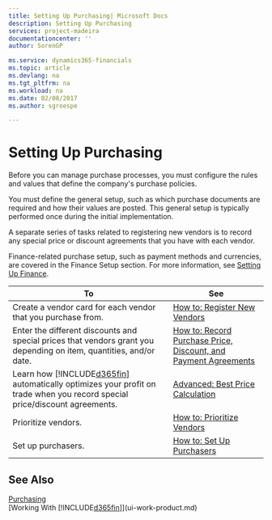 ```yaml
---
title: Setting Up Purchasing| Microsoft Docs
description: Setting Up Purchasing
services: project-madeira
documentationcenter: ''
author: SorenGP

ms.service: dynamics365-financials
ms.topic: article
ms.devlang: na
ms.tgt_pltfrm: na
ms.workload: na
ms.date: 02/08/2017
ms.author: sgroespe

---
```

# Setting Up Purchasing
Before you can manage purchase processes, you must configure the rules and values that define the company's purchase policies.

You must define the general setup, such as which purchase documents are required and how their values are posted. This general setup is typically performed once during the initial implementation.

A separate series of tasks related to registering new vendors is to record any special price or discount agreements that you have with each vendor.

Finance-related purchase setup, such as payment methods and currencies, are covered in the Finance Setup section. For more information, see [Setting Up Finance](finance-setup-finance.md).

| To | See |
| --- | --- |
| Create a vendor card for each vendor that you purchase from. |[How to: Register New Vendors](purchasing-how-register-new-vendors.md) |
| Enter the different discounts and special prices that vendors grant you depending on item, quantities, and/or date. |[How to: Record Purchase Price, Discount, and Payment Agreements](purchasing-how-record-purchase-price-discount-payment-agreements.md) |
|Learn how [!INCLUDE[d365fin](includes/d365fin_md.md)] automatically optimizes your profit on trade when you record special price/discount agreements.|[Advanced: Best Price Calculation](advanced-best-price-calculation.md) | 
| Prioritize vendors. |[How to: Prioritize Vendors](purchasing-how-prioritize-vendors.md) |
| Set up purchasers. |[How to: Set Up Purchasers](purchasing-how-setup-purchasers.md) |

## See Also
[Purchasing](purchasing-manage-purchasing.md)  
[Working With [!INCLUDE[d365fin](includes/d365fin_md.md)]](ui-work-product.md)
